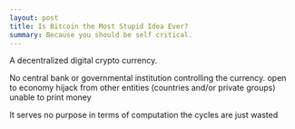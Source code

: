 ```yaml
---
layout: post
title: Is Bitcoin the Most Stupid Idea Ever?
summary: Because you should be self critical.
---
```



A decentralized digital crypto currency.

No central bank or governmental institution controlling the currency.
open to economy hijack from other entities (countries and/or private groups)
unable to print money

It serves no purpose in terms of computation
the cycles are just wasted



